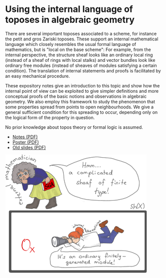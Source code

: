 # Using the internal language of toposes in algebraic geometry

There are several important toposes associated to a scheme, for instance the
petit and gros Zariski toposes. These support an internal mathematical language
which closely resembles the usual formal language of mathematics, but is
"local on the base scheme": For example, from the internal perspective, the
structure sheaf looks like an ordinary local ring (instead of a sheaf of rings
with local stalks) and vector bundles look like ordinary free modules (instead
of sheaves of modules satisfying a certain condition). The translation of
internal statements and proofs is facilitated by an easy mechanical procedure.

These expository notes give an introduction to this topic and show how the
internal point of view can be exploited to give simpler definitions and more
conceptual proofs of the basic notions and observations in algebraic geometry.
We also employ this framework to study the phenomenon that some properties
spread from points to open neighbourhoods. We give a general sufficient
condition for this spreading to occur, depending only on the logical form of
the property in question.

No prior knowledge about topos theory or formal logic is assumed.

* [Notes (PDF)](https://github.com/iblech/internal-methods/raw/master/notes.pdf)
* [Poster (PDF)](https://github.com/iblech/internal-methods/raw/master/poster.pdf)
* [Old slides (PDF)](http://www.speicherleck.de/iblech/stuff/gael2013-topos.pdf)

![Sheaves of rings look like ordinary rings from the internal point of view.](external-internal-small.png)
